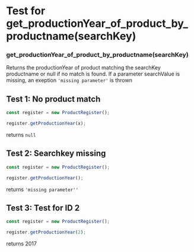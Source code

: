 # Test for get_productionYear_of_product_by_productname(searchKey)

### get_productionYear_of_product_by_productname(searchKey)

Returns the productionYear of product matching the searchKey productname or null if no match is found. If a parameter searchValue is missing, an exeption `'missing parameter'` is thrown

## Test 1: No product match

```js
const register = new ProductRegister();

register.getProductionYear(x);
```

returns `null`

## Test 2: Searchkey missing

```js
const register = new ProductRegister();

register.getProductionYear();
```

returns `'missing parameter''`

## Test 3: Test for ID 2

```js
const register = new ProductRegister();

register.getProductionYear(2);
```

returns 2017
